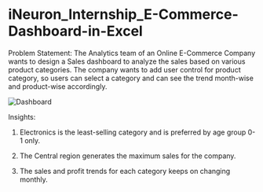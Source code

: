 # iNeuron_Internship_E-Commerce-Dashboard-in-Excel
Problem Statement: The Analytics team of an Online E-Commerce Company wants to design a Sales dashboard to analyze the sales based on various product categories. The company wants to add user control for product category, so users can select a category and can see the trend month-wise and product-wise accordingly.

![Dashboard](https://user-images.githubusercontent.com/110653237/224466878-70bb291c-a84b-4664-a359-7cec89d3c599.PNG)

Insights: 
  1. Electronics is the least-selling category and is preferred by age group 0-1 only.
  2. The Central region generates the maximum sales for the company.
  
  3. The sales and profit trends for each category keeps on changing monthly.

